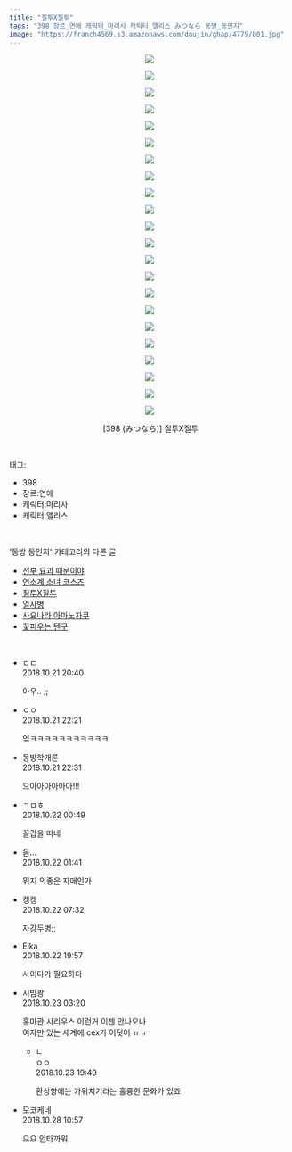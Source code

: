 ```yaml
---
title: "질투X질투"
tags: "398 장르_연애 캐릭터_마리사 캐릭터_앨리스 みつなら 동방_동인지"
image: "https://franch4569.s3.amazonaws.com/doujin/ghap/4779/001.jpg"
---
```

<div class="article">
<p style="text-align: center; clear: none; float: none;"><img src="{{ site.imgserver2 }}/ghap/4779/001.jpg"/></p>
<p style="text-align: center; clear: none; float: none;"><img src="{{ site.imgserver2 }}/ghap/4779/002.jpg"/></p>
<p style="text-align: center; clear: none; float: none;"><img src="{{ site.imgserver2 }}/ghap/4779/003.jpg"/></p>
<p style="text-align: center; clear: none; float: none;"><img src="{{ site.imgserver2 }}/ghap/4779/004.jpg"/></p>
<p style="text-align: center; clear: none; float: none;"><img src="{{ site.imgserver2 }}/ghap/4779/005.jpg"/></p>
<p style="text-align: center; clear: none; float: none;"><img src="{{ site.imgserver2 }}/ghap/4779/006.jpg"/></p>
<p style="text-align: center; clear: none; float: none;"><img src="{{ site.imgserver2 }}/ghap/4779/007.jpg"/></p>
<p style="text-align: center; clear: none; float: none;"><img src="{{ site.imgserver2 }}/ghap/4779/008.jpg"/></p>
<p style="text-align: center; clear: none; float: none;"><img src="{{ site.imgserver2 }}/ghap/4779/009.jpg"/></p>
<p style="text-align: center; clear: none; float: none;"><img src="{{ site.imgserver2 }}/ghap/4779/010.jpg"/></p>
<p style="text-align: center; clear: none; float: none;"><img src="{{ site.imgserver2 }}/ghap/4779/011.jpg"/></p>
<p style="text-align: center; clear: none; float: none;"><img src="{{ site.imgserver2 }}/ghap/4779/012.jpg"/></p>
<p style="text-align: center; clear: none; float: none;"><img src="{{ site.imgserver2 }}/ghap/4779/013.jpg"/></p>
<p style="text-align: center; clear: none; float: none;"><img src="{{ site.imgserver2 }}/ghap/4779/014.jpg"/></p>
<p style="text-align: center; clear: none; float: none;"><img src="{{ site.imgserver2 }}/ghap/4779/015.jpg"/></p>
<p style="text-align: center; clear: none; float: none;"><img src="{{ site.imgserver2 }}/ghap/4779/016.jpg"/></p>
<p style="text-align: center; clear: none; float: none;"><img src="{{ site.imgserver2 }}/ghap/4779/017.jpg"/></p>
<p style="text-align: center; clear: none; float: none;"><img src="{{ site.imgserver2 }}/ghap/4779/018.jpg"/></p>
<p style="text-align: center; clear: none; float: none;"><img src="{{ site.imgserver2 }}/ghap/4779/019.jpg"/></p>
<p style="text-align: center; clear: none; float: none;"><img src="{{ site.imgserver2 }}/ghap/4779/020.jpg"/></p>
<p style="text-align: center; clear: none; float: none;"><img src="{{ site.imgserver2 }}/ghap/4779/021.jpg"/></p>
<p style="text-align: center; clear: none; float: none;"><img src="{{ site.imgserver2 }}/ghap/4779/022.jpg"/></p>
<p style="text-align: center; clear: none; float: none;"> [398 (みつなら)] 질투X질투</p>
<p style="text-align: center; clear: none; float: none;"></p>
</div><br/>
<div class="tagTrail">
<p>태그: </p>
<ul>
<li>398</li>
<li>장르:연애</li>
<li>캐릭터:마리사</li>
<li>캐릭터:앨리스</li>
</ul>
</div><br/>
<div class="another">
<p>'동방 동인지' 카테고리의 다른 글</p>
<ul>
<li><a href="/ghap_4831">전부 요괴 때문이야</a></li>
<li><a href="/ghap_4830">연소계 소녀 코스즈</a></li>
<li><a href="/ghap_4779">질투X질투</a></li>
<li><a href="/ghap_4774">열사병</a></li>
<li><a href="/ghap_4770">사요나라 아마노자쿠</a></li>
<li><a href="/ghap_4767">꽃피우는 텐구</a></li>
</ul>
</div><br/>
<div class="cb_module cb_fluid">
<div class="cb_wrt cb_profile">
<div class="comment">
<ul>
<li class="cb_thumb_off" id="comment15359270">
<div class="cb_comment_area">
<div class="cb_info_area">
<div class="cb_section">
<span class="cb_nick_name">ㄷㄷ</span>
</div>
<div class="cb_section">
<span class="cb_date">2018.10.21 20:40 </span>
</div>
</div>
<div class="cb_dsc_comment">
<p class="cb_dsc">
											아우.. ;;
										</p>
</div>
</div></li>
<li class="cb_thumb_off" id="comment15359311">
<div class="cb_comment_area">
<div class="cb_info_area">
<div class="cb_section">
<span class="cb_nick_name">ㅇㅇ</span>
</div>
<div class="cb_section">
<span class="cb_date">2018.10.21 22:21 </span>
</div>
</div>
<div class="cb_dsc_comment">
<p class="cb_dsc">
											엌ㅋㅋㅋㅋㅋㅋㅋㅋㅋㅋㅋ
										</p>
</div>
</div></li>
<li class="cb_thumb_off" id="comment15359316">
<div class="cb_comment_area">
<div class="cb_info_area">
<div class="cb_section">
<span class="cb_nick_name">동방학개론</span>
</div>
<div class="cb_section">
<span class="cb_date">2018.10.21 22:31 </span>
</div>
</div>
<div class="cb_dsc_comment">
<p class="cb_dsc">
											으아아아아아아!!!
										</p>
</div>
</div></li>
<li class="cb_thumb_off" id="comment15359369">
<div class="cb_comment_area">
<div class="cb_info_area">
<div class="cb_section">
<span class="cb_nick_name">ㄱㅁㅎ</span>
</div>
<div class="cb_section">
<span class="cb_date">2018.10.22 00:49 </span>
</div>
</div>
<div class="cb_dsc_comment">
<p class="cb_dsc">
											꼴갑을 떠네
										</p>
</div>
</div></li>
<li class="cb_thumb_off" id="comment15359420">
<div class="cb_comment_area">
<div class="cb_info_area">
<div class="cb_section">
<span class="cb_nick_name">음...</span>
</div>
<div class="cb_section">
<span class="cb_date">2018.10.22 01:41 </span>
</div>
</div>
<div class="cb_dsc_comment">
<p class="cb_dsc">
											뭐지 의좋은 자매인가
										</p>
</div>
</div></li>
<li class="cb_thumb_off" id="comment15359526">
<div class="cb_comment_area">
<div class="cb_info_area">
<div class="cb_section">
<span class="cb_nick_name">켕켕</span>
</div>
<div class="cb_section">
<span class="cb_date">2018.10.22 07:32 </span>
</div>
</div>
<div class="cb_dsc_comment">
<p class="cb_dsc">
											자강두병;;
										</p>
</div>
</div></li>
<li class="cb_thumb_off" id="comment15359812">
<div class="cb_comment_area">
<div class="cb_info_area">
<div class="cb_section">
<span class="cb_nick_name">Elka</span>
</div>
<div class="cb_section">
<span class="cb_date">2018.10.22 19:57 </span>
</div>
</div>
<div class="cb_dsc_comment">
<p class="cb_dsc">
											사이다가 필요하다
										</p>
</div>
</div></li>
<li class="cb_thumb_off" id="comment15360008">
<div class="cb_comment_area">
<div class="cb_info_area">
<div class="cb_section">
<span class="cb_nick_name">시밤쾅</span>
</div>
<div class="cb_section">
<span class="cb_date">2018.10.23 03:20 </span>
</div>
</div>
<div class="cb_dsc_comment">
<p class="cb_dsc">
											홍마관 시리우스 이런거 이젠 안나오나<br/>
여자만 있는 세계에 cex가 어딧어 ㅠㅠ
										</p>
</div>
<ul>
<li class="cb_thumb_off" id="comment15360881">
<span class="cb_bu_subnode">ㄴ</span>
<div class="cb_comment_area">
<div class="cb_info_area">
<div class="cb_section">
<span class="cb_nick_name">ㅇㅇ</span>
</div>
<div class="cb_section">
<span class="cb_date">2018.10.23 19:49 </span>
</div>
</div>
<div class="cb_dsc_comment">
<p class="cb_dsc">
																환상향에는 가위치기라는 훌륭한 문화가 있죠
															</p>
</div>
</div>
</li>
</ul>
</div></li>
<li class="cb_thumb_off" id="comment15363837">
<div class="cb_comment_area">
<div class="cb_info_area">
<div class="cb_section">
<span class="cb_nick_name">모코케네</span>
</div>
<div class="cb_section">
<span class="cb_date">2018.10.28 10:57 </span>
</div>
</div>
<div class="cb_dsc_comment">
<p class="cb_dsc">
											으으 안타까워
										</p>
</div>
</div></li>
</ul>
</div>
</div><!-- commentList close -->
</div><br/>
